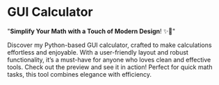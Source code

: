 # GUI Calculator
"**Simplify Your Math with a Touch of Modern Design**! ✨🔢"

Discover my Python-based GUI calculator, 
crafted to make calculations effortless and enjoyable. With a user-friendly layout and robust functionality, 
it’s a must-have for anyone who loves clean and effective tools. Check out the preview and see it in action!
Perfect for quick math tasks, this tool combines elegance with efficiency.

